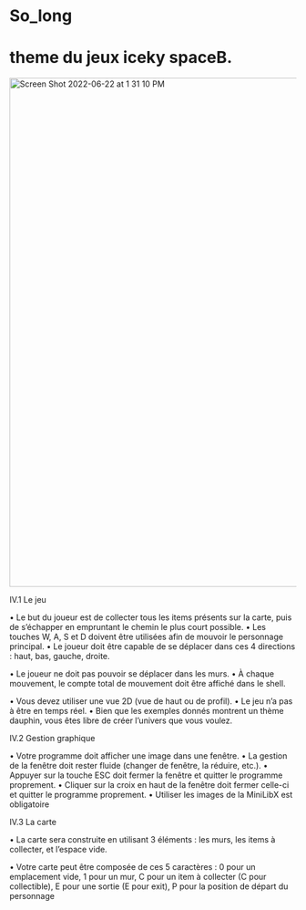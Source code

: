 # So_long
# theme du jeux iceky spaceB.
<img width="893" alt="Screen Shot 2022-06-22 at 1 31 10 PM" src="https://user-images.githubusercontent.com/48330531/175021097-7a2c4807-217f-4bb1-974a-473ae1901dbf.png">

IV.1 Le jeu

• Le but du joueur est de collecter tous les items présents sur la carte, puis de
s’échapper en empruntant le chemin le plus court possible.
• Les touches W, A, S et D doivent être utilisées afin de mouvoir le personnage principal.
• Le joueur doit être capable de se déplacer dans ces 4 directions : haut, bas,
gauche, droite.

• Le joueur ne doit pas pouvoir se déplacer dans les murs.
• À chaque mouvement, le compte total de mouvement doit être affiché dans le
shell.

• Vous devez utiliser une vue 2D (vue de haut ou de profil).
• Le jeu n’a pas à être en temps réel.
• Bien que les exemples donnés montrent un thème dauphin, vous êtes libre de créer
l’univers que vous voulez.

IV.2 Gestion graphique

• Votre programme doit afficher une image dans une fenêtre.
• La gestion de la fenêtre doit rester fluide (changer de fenêtre, la réduire, etc.).
• Appuyer sur la touche ESC doit fermer la fenêtre et quitter le programme proprement.
• Cliquer sur la croix en haut de la fenêtre doit fermer celle-ci et quitter le programme
proprement.
• Utiliser les images de la MiniLibX est obligatoire

IV.3 La carte

• La carte sera construite en utilisant 3 éléments : les murs, les items à collecter,
et l’espace vide.

• Votre carte peut être composée de ces 5 caractères :
0 pour un emplacement vide,
1 pour un mur,
C pour un item à collecter (C pour collectible),
E pour une sortie (E pour exit),
P pour la position de départ du personnage



